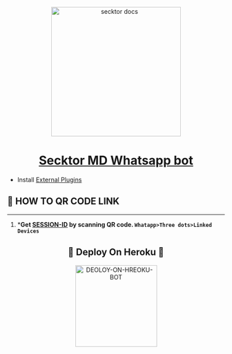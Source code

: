   <p align="center">  
  <a href="https://secktoruserbot.onrender.com/">
    <img alt="secktor docs" height="300" src="https://telegra.ph/file/6032c257abee792a75480.jpg">
    <h1 align="center">Secktor MD Whatsapp bot</h1>
  </a>
</p>
   


 
- Install [External Plugins](https://github.com/SamPandey001/Secktor-Plugins)





## 🎩 HOW TO QR CODE LINK
---
1. ***Get [SESSION-ID](https://sampandey00011-af12d376b8d4.herokuapp.com/id) by scanning QR code. `Whatapp>Three dots>Linked Devices`**













<h2 align="center"> 🎩  Deploy On Heroku  🎩
</h2>

<p align="center" >
    <a href="https://heroku.com/deploy?template=https://github.com/2005-SACHITH-MAX/CYBER-PANDA-MD-V1">
    <img title="A17 on Heroku" src="https://www.herokucdn.com/deploy/button.png" width="189px" alt="DEOLOY-ON-HREOKU-BOT" >
    </a>
</p>
